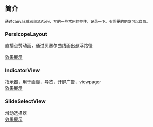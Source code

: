 ## 简介
    通过Canvas或者继承View，写的一些常用的控件，记录一下。有需要的朋友可以自取。

###  PersicopeLayout
直播点赞动画，通过贝塞尔曲线画出悬浮路径<br/>
<br/>
[效果展示](https://aicode-pan.oss-cn-beijing.aliyuncs.com/video/1592570155492374.mp4)

### IndicatorView
指示器，用于画廊，导览，开屏广告，viewpager
<br/>
[效果展示](https://aicode-pan.oss-cn-beijing.aliyuncs.com/video/1592570074332320.mp4)

### SlideSelectView
滑动选择器
<br/>
[效果展示](https://aicode-pan.oss-cn-beijing.aliyuncs.com/video/1592570074324749.mp4)